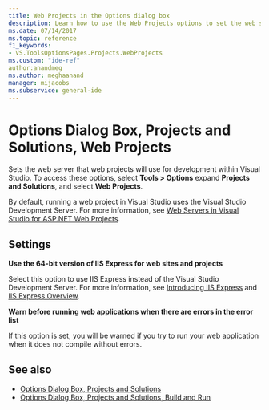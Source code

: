 ```yaml
---
title: Web Projects in the Options dialog box
description: Learn how to use the Web Projects options to set the web server that web projects will use for development within Visual Studio.
ms.date: 07/14/2017
ms.topic: reference
f1_keywords:
- VS.ToolsOptionsPages.Projects.WebProjects
ms.custom: "ide-ref"
author:anandmeg
ms.author: meghaanand
manager: mijacobs
ms.subservice: general-ide
---
```

# Options Dialog Box, Projects and Solutions, Web Projects

Sets the web server that web projects will use for development within Visual Studio. To access these options, select **Tools > Options** expand **Projects and Solutions**, and select **Web Projects**.

By default, running a web project in Visual Studio uses the Visual Studio Development Server. For more information, see [Web Servers in Visual Studio for ASP.NET Web Projects](/previous-versions/aspnet/58wxa9w5\(v\=vs.120\)).

## Settings

**Use the 64-bit version of IIS Express for web sites and projects**

Select this option to use IIS Express instead of the Visual Studio Development Server. For more information, see [Introducing IIS Express](https://weblogs.asp.net/scottgu/introducing-iis-express) and [IIS Express Overview](/iis/extensions/introduction-to-iis-express/iis-express-overview).

**Warn before running web applications when there are errors in the error list**

If this option is set, you will be warned if you try to run your web application when it does not compile  without errors.

## See also

- [Options Dialog Box, Projects and Solutions](projects-and-solutions-options-dialog-box.md)
- [Options Dialog Box, Projects and Solutions, Build and Run](options-dialog-box-projects-and-solutions-web-projects.md)

